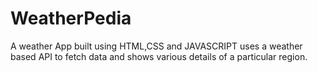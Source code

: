 # WeatherPedia
A weather App built using HTML,CSS and JAVASCRIPT uses a weather based API to fetch data and shows various details of a particular region.
